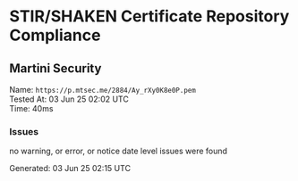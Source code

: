 # STIR/SHAKEN Certificate Repository Compliance

## Martini Security

Name: `https://p.mtsec.me/2884/Ay_rXy0K8e0P.pem`\
Tested At: 03 Jun 25 02:02 UTC\
Time: 40ms

### Issues

no warning, or error, or notice date level issues were found

Generated: 03 Jun 25 02:15 UTC